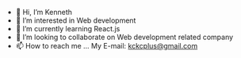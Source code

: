 - 👋 Hi, I’m Kenneth
- 👀 I’m interested in Web development
- 🌱 I’m currently learning React.js
- 💞️ I’m looking to collaborate on Web development related company
- 📫 How to reach me ... My E-mail: kckcplus@gmail.com

<!---
kckcplus/kckcplus is a ✨ special ✨ repository because its `README.md` (this file) appears on your GitHub profile.
You can click the Preview link to take a look at your changes.
--->
